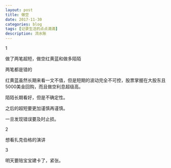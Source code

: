 ```yaml
---
layout: post
title: 做空
date: 2017-11-30
categories: blog
tags: [记录生活的点点滴滴]
description: 流水账
---
```


1 

做了两笔超短，做空红黄蓝和做多陌陌

两笔都是错的

红黄蓝虽然长期来看一文不值，但是短期的波动完全不可控，股票掌握在大股东且5000美金回购，而且做空利息超级高。

陌陌长期看好，但是不确定性。

之后的超短要更加谨慎再谨慎。

一旦发现错误要及时止损。

2

想看扎克伯格的演讲

3

明天要陪宝宝建卡了，紧张。

